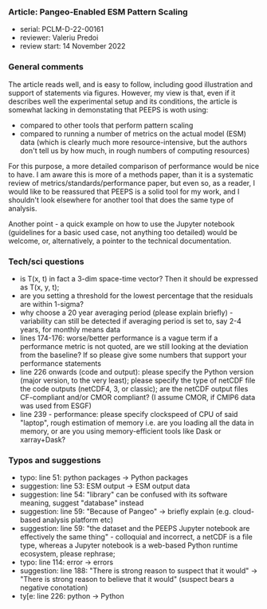 ### Article: Pangeo-Enabled ESM Pattern Scaling

- serial: PCLM-D-22-00161
- reviewer: Valeriu Predoi
- review start: 14 November 2022


### General comments

The article reads well, and is easy to follow, including good illustration and support of statements via figures. However, my view is that, even if it describes well
the experimental setup and its conditions, the article is somewhat lacking in demonstating that PEEPS is woth using:

- compared to other tools that perform pattern scaling
- compared to running a number of metrics on the actual model (ESM) data (which is clearly much more resource-intensive, but the authors don't tell us by how much, in rough numbers of computing resources)

For this purpose, a more detailed comparison of performance would be nice to have. I am aware this is more of a methods paper, than it is
a systematic review of metrics/standards/performance paper, but even so, as a reader, I would like to be reassured that PEEPS is a solid tool for my work, and I
shouldn't look elsewhere for another tool that does the same type of analysis.

Another point - a quick example on how to use the Jupyter notebook (guidelines for a basic used case, not anything too detailed) would be welcome, or, alternatively, a pointer to the technical documentation.

### Tech/sci questions

- is T(x, t) in fact a 3-dim space-time vector? Then it should be expressed as T(x, y, t);
- are you setting a threshold for the lowest percentage that the residuals are within 1-sigma?
- why choose a 20 year averaging period (please explain briefly) - variability can still be detected if averaging period is set to, say 2-4 years,
for monthly means data
- lines 174-176: worse/better performance is a vague term if a performance metric is not quoted, are we still looking at the deviation
from the baseline? If so please give some numbers that support your performance statements
- line 226 onwards (code and output): please specify the Python version (major version, to the very least); please specify the type of netCDF file the code outputs (netCDF4, 3, or classic); are the netCDF output files CF-compliant and/or CMOR compliant? (I assume CMOR, if CMIP6 data was used from ESGF)
- line 239 - performance: please specify clockspeed of CPU of said "laptop", rough estimation of memory i.e. are you loading all the data in memory, or are you using memory-efficient tools like Dask or xarray+Dask?


### Typos and suggestions

- typo: line 51: python packages -> Python packages
- suggestion: line 53: ESM output -> ESM output data
- suggestion: line 54: "library" can be confused with its software meaning, suggest "database" instead
- suggestion: line 59: "Because of Pangeo" -> briefly explain (e.g. cloud-based analysis platform etc)
- suggestion: line 59: "the dataset and the PEEPS Jupyter notebook are effectively the same thing" - colloquial and incorrect,
  a netCDF is a file type, whereas a Jupyter notebook is a web-based Python runtime ecosystem, please rephrase;
- typo: line 114: error -> errors
- suggestion: line 188: "There is strong reason to suspect that it would" -> "There is strong reason to believe that it would" (suspect bears a negative conotation)
- ty[e: line 226: python -> Python
